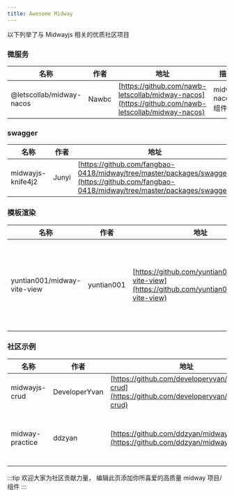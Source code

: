 ```yaml
---
title: Awesome Midway
---
```


以下列举了与 Midwayjs 相关的优质社区项目

### 微服务

| 名称                     | 作者  | 地址                                                                                               | 描述              |
| ------------------------ | ----- | -------------------------------------------------------------------------------------------------- | ----------------- |
| @letscollab/midway-nacos | Nawbc | [https://github.com/nawb-letscollab/midway-nacos](https://github.com/nawb-letscollab/midway-nacos) | midway nacos 组件 |

### swagger
|名称|作者|地址|描述|
| ------------------------ | ----- | -------------------------------------------------------------------------------------------------- | ----------------- |
|midwayjs-knife4j2|Junyi|[https://github.com/fangbao-0418/midway/tree/master/packages/swagger](https://github.com/fangbao-0418/midway/tree/master/packages/swagger)|midway swagger新皮肤 |

### 模板渲染

| 名称                        | 作者       | 地址                                                                                             | 描述                                                                 |
| --------------------------- | ---------- | ------------------------------------------------------------------------------------------------ | -------------------------------------------------------------------- |
| yuntian001/midway-vite-view | yuntian001 | [https://github.com/yuntian001/midway-vite-view](https://github.com/yuntian001/midway-vite-view) | midway vite 服务端渲染(ssr)/客户端渲染（client）组件 支持 vue3 react |

### 社区示例

| 名称          | 作者          | 地址                                                                                             | 描述                                     |
| ------------- | ------------- | ------------------------------------------------------------------------------------------------ | ---------------------------------------- |
| midwayjs-crud | DeveloperYvan | [https://github.com/developeryvan/midwayjs-crud](https://github.com/developeryvan/midwayjs-crud) | 一个包含 prisma+casbin+nacos+crud 的示例 |
| midway-practice | ddzyan | [https://github.com/ddzyan/midway-practice](https://github.com/ddzyan/midway-practice) | 一个包含 请求日志链路，统一响应体，统一异常处理，异常过滤器 + 三大主流 ORM 模型 (sequelize，typeORM，prisma)  的示例 |

:::tip
欢迎大家为社区贡献力量， 编辑此页添加你所喜爱的高质量 midway 项目/组件
:::
